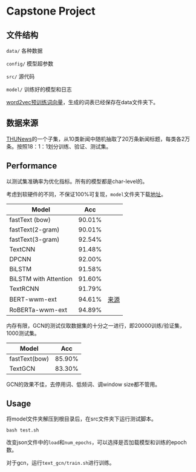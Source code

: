 # Capstone Project

## 文件结构

`data/` 各种数据

`config/` 模型超参数

`src/` 源代码

`model/` 训练好的模型和日志

[word2vec预训练词向量](https://pan.baidu.com/s/1pUqyn7mnPcUmzxT64gGpSw)，生成的词表已经保存在data文件夹下。

## 数据来源
[THUNews](http://thuctc.thunlp.org/#%E4%B8%AD%E6%96%87%E6%96%87%E6%9C%AC%E5%88%86%E7%B1%BB%E6%95%B0%E6%8D%AE%E9%9B%86THUCNews)的一个子集，从10类新闻中随机抽取了20万条新闻标题，每类各2万条。按照18：1：1划分训练、验证、测试集。


## Performance

以测试集准确率为优化指标。所有的模型都是char-level的。

考虑到软硬件的不同，不保证100%可复现，`model`文件夹下载[地址](https://cloud.tsinghua.edu.cn/d/115cba163e02481e9924/)。

| Model    | Acc    |                                                   |
| -------- | ------ | ----------------------------------------------------- |
| fastText (bow) | 90.01% |  |
| fastText(2-gram) | 90.01% |  |
| fastText(3-gram) | 92.54% |  |
| TextCNN | 91.48% |  |
| DPCNN    | 92.00% |  |
| BiLSTM | 91.58% |                                                       |
| BiLSTM with Attention | 91.60% ||
| TextRCNN | 91.79% |                                   |
| BERT-wwm-ext | 94.61% | [来源](https://github.com/ymcui/Chinese-BERT-wwm) |
| RoBERTa-wwm-ext | 94.89% |  |

内存有限，GCN的测试仅取数据集的十分之一进行，即20000训练/验证集，1000测试集。

| Model         | Acc    |
| ------------- | ------ |
| fastText(bow) | 85.90% |
| TextGCN       | 83.30% |

GCN的效果不佳，去停用词、低频词、调window size都不管用。

## Usage

将model文件夹解压到根目录后，在src文件夹下运行测试脚本。

```shell
bash test.sh
```

改变json文件中的`load`和`num_epochs`，可以选择是否加载模型和训练的epoch数。

对于gcn，运行`text_gcn/train.sh`进行训练。
